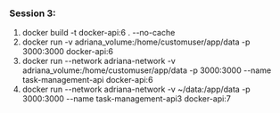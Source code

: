### Session 3:

1. docker build -t docker-api:6 . --no-cache
2. docker run -v adriana_volume:/home/customuser/app/data -p 3000:3000 docker-api:6
3. docker run --network adriana-network -v adriana_volume:/home/customuser/app/data -p 3000:3000 --name task-management-api docker-api:6
4. docker run --network adriana-network -v ~/data:/app/data -p 3000:3000 --name task-management-api3 docker-api:7

